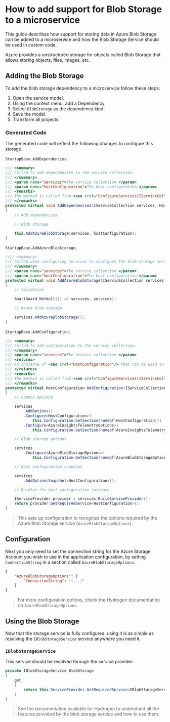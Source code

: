 # How to add support for Blob Storage to a microservice

This guide describes how support for storing data in Azure Blob Storage can be added to a microservice and how the Blob Storage Service should be used in custom code.

Azure provides a unstructured storage for objects called Blob Storage that allows storing objects, files, images, etc.

## Adding the Blob Storage

To add the blob storage dependency to a microservice follow these steps:

1. Open the service model.
2. Using the context menu, add a Dependency.
3. Select `BlobStorage` as the dependency kind.
4. Save the model.
5. Transform all projects.

### Generated Code

The generated code will reflect the following changes to configure this storage.

`StartupBase.AddDependencies`:

```csharp
/// <summary>
/// Called to add dependencies to the service collection.
/// </summary>
/// <param name="services">The service collection.</param>
/// <param name="hostConfiguration">The host configuration.</param>
/// <remarks>
/// The method is called from <see cref="ConfigureServices(IServiceCollection)"/>.
/// </remarks>
protected virtual void AddDependencies(IServiceCollection services, HostConfiguration hostConfiguration)
{
    // Add dependencies

    // Blob storage

    this.AddAzureBlobStorage(services, hostConfiguration);
}
```

`StartupBase.AddAzureBlobStorage`:

```csharp
//// <summary>
/// Called when configuring services to configure the blob storage service.
/// </summary>
/// <param name="services">The service collection.</param>
/// <param name="hostConfiguration">The host configuration.</param>
protected virtual void AddAzureBlobStorage(IServiceCollection services, HostConfiguration hostConfiguration)
{
    // Validation

    SmartGuard.NotNull(() => services, services);

    // Azure blob storage

    services.AddAzureBlobStorage();
}
```

`StartupBase.AddConfiguration`:

```csharp
/// <summary>
/// Called to add configuration to the service collection.
/// </summary>
/// <param name="services">The service collection.</param>
/// <returns>
/// An instance of <see cref="HostConfiguration"/> that can be used in the application configuration process.
/// </returns>
/// <remarks>
/// The method is called from <see cref="ConfigureServices(IServiceCollection)"/>.
/// </remarks>
protected virtual HostConfiguration AddConfiguration(IServiceCollection services)
{
    // Common options

    services
        .AddOptions()
        .Configure<HostConfiguration>(
            this.Configuration.GetSection(nameof(HostConfiguration)))
        .Configure<AzureInsightsTelemetryOptions>(
            this.Configuration.GetSection(nameof(AzureInsightsTelemetryOptions)));

    // Blob storage options

    services
        .Configure<AzureBlobStorageOptions>(
            this.Configuration.GetSection(nameof(AzureBlobStorageOptions)));

    // Host configuration snapshot

    services
        .AddOptionsSnapshot<HostConfiguration>();

    // Resolve the host configuration instance

    IServiceProvider provider = services.BuildServiceProvider();
    return provider.GetRequiredService<HostConfiguration>();
}
```

> This sets up configuration to recognize the options required by the Azure Blob Storage service (`AzureBlobStorageOptions`).

## Configuration

Next you only need to set the connection string for the Azure Storage Account you wish to use in the application configuration, by setting `ConnectionString` in a section called `AzureBlobStorageOptions`:

```json
{
    "AzureBlobStorageOptions": {
        "ConnectionString": "(...)"
    }
}
```

> For more configuration options, check the Hydrogen documentation on `AzureBlobStorageOptions`.

## Using the Blob Storage

Now that the storage service is fully configured, using it is as simple as resolving the `IBlobStorageService` service anywhere you need it.

### `IBlobStorageService`

This service should be resolved through the service provider:

```csharp
private IBlobStorageService BlobStorage
{
    get
    {
        return this.ServiceProvider.GetRequiredService<IBlobStorageService>();
    }
}
```

> See the documentation available for Hydrogen to understand all the features provided by the blob storage service and how to use them.